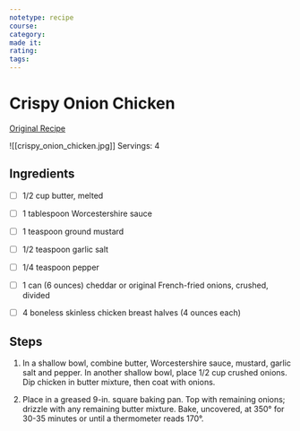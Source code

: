 ```yaml
---
notetype: recipe
course:
category:
made it:
rating:
tags:
---
```

# Crispy Onion Chicken

[Original Recipe](https://www.tasteofhome.com/recipes/crispy-onion-chicken)

![[crispy_onion_chicken.jpg]]
Servings: 4

## Ingredients
- [ ] 1/2 cup butter, melted- [ ] 1 tablespoon Worcestershire sauce- [ ] 1 teaspoon ground mustard- [ ] 1/2 teaspoon garlic salt- [ ] 1/4 teaspoon pepper- [ ] 1 can (6 ounces) cheddar or original French-fried onions, crushed, divided- [ ] 4 boneless skinless chicken breast halves (4 ounces each)

## Steps
1) In a shallow bowl, combine butter, Worcestershire sauce, mustard, garlic salt and pepper. In another shallow bowl, place 1/2 cup crushed onions. Dip chicken in butter mixture, then coat with onions.

2) Place in a greased 9-in. square baking pan. Top with remaining onions; drizzle with any remaining butter mixture. Bake, uncovered, at 350° for 30-35 minutes or until a thermometer reads 170°.

